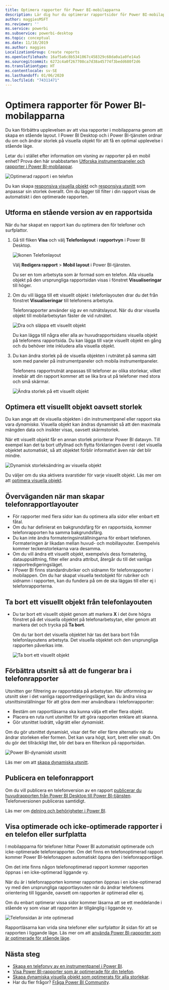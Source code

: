 ```yaml
---
title: Optimera rapporter för Power BI-mobilapparna
description: Lär dig hur du optimerar rapportsidor för Power BI-mobilapparna genom att skapa en stående version av rapporten som är anpassad för telefoner och surfplattor.
author: maggiesMSFT
ms.reviewer: ''
ms.service: powerbi
ms.subservice: powerbi-desktop
ms.topic: conceptual
ms.date: 11/18/2019
ms.author: maggies
LocalizationGroup: Create reports
ms.openlocfilehash: 16af5a6c8b5341067c458329c68da0a1a0fe14a5
ms.sourcegitcommit: 6272c4a0f267708ca7d38a45774f3bedd680f2d6
ms.translationtype: HT
ms.contentlocale: sv-SE
ms.lasthandoff: 01/06/2020
ms.locfileid: "74311471"
---
```

# <a name="optimize-reports-for-the-power-bi-mobile-apps"></a>Optimera rapporter för Power BI-mobilapparna
Du kan förbättra upplevelsen av att visa rapporter i mobilapparna genom att skapa en stående layout. I Power BI Desktop och i Power BI-tjänsten ordnar du om och ändrar storlek på visuella objekt för att få en optimal upplevelse i stående läge.  

Letar du i stället efter information om visning av rapporter på en mobil enhet? Prova den här snabbstarten [Utforska instrumentpaneler och rapporter i Power BI-mobilappar](consumer/mobile/mobile-apps-quickstart-view-dashboard-report.md).

![Optimerad rapport i en telefon](media/desktop-create-phone-report/desktop-create-phone-report-1.png)

Du kan skapa [responsiva visuella objekt](#optimize-a-visual-for-any-size) och [responsiva utsnitt](#enhance-slicers-to-work-well-in-phone-reports) som anpassar sin storlek överallt. Om du lägger till filter i din rapport visas de automatiskt i den optimerade rapporten.

## <a name="lay-out-a-portrait-version-of-a-report-page"></a>Utforma en stående version av en rapportsida

När du har skapat en rapport kan du optimera den för telefoner och surfplattor.

1. Gå till fliken **Visa** och välj **Telefonlayout** i **rapportvyn** i Power BI Desktop.  
   
    ![Ikonen Telefonlayout](media/desktop-create-phone-report/desktop-create-phone-report-3.png)
   
    Välj **Redigera rapport** > **Mobil layout** i Power BI-tjänsten.

    Du ser en tom arbetsyta som är formad som en telefon. Alla visuella objekt på den ursprungliga rapportsidan visas i fönstret **Visualiseringar** till höger.

1. Om du vill lägga till ett visuellt objekt i telefonlayouten drar du det från fönstret **Visualiseringar** till telefonens arbetsyta.
   
    Telefonrapporter använder sig av en rutnätslayout. När du drar visuella objekt till mobilarbetsytan fäster de vid rutnätet.
   
    ![Dra och släppa ett visuellt objekt](media/desktop-create-phone-report/desktop-create-phone-report-4.gif)
   
    Du kan lägga till några eller alla av huvudrapportsidans visuella objekt på telefonens rapportsida. Du kan lägga till varje visuellt objekt en gång och du behöver inte inkludera alla visuella objekt.

1. Du kan ändra storlek på de visuella objekten i rutnätet på samma sätt som med paneler på instrumentpaneler och mobila instrumentpaneler.
   
   Telefonens rapportrutnät anpassas till telefoner av olika storlekar, vilket innebär att din rapport kommer att se lika bra ut på telefoner med stora och små skärmar.
   
   ![Ändra storlek på ett visuellt objekt](media/desktop-create-phone-report/desktop-create-phone-report-5.gif)

## <a name="optimize-a-visual-for-any-size"></a>Optimera ett visuellt objekt oavsett storlek
Du kan ange att de visuella objekten i din instrumentpanel eller rapport ska vara *dynamiska*. Visuella objekt kan ändras dynamiskt så att den maximala mängden data och insikter visas, oavsett skärmstorlek. 

När ett visuellt objekt får en annan storlek prioriterar Power BI datavyn. Till exempel kan det ta bort utfyllnad och flytta förklaringen överst i det visuella objektet automatiskt, så att objektet förblir informativt även när det blir mindre.

![Dynamisk storleksändring av visuella objekt](media/desktop-create-phone-report/desktop-create-phone-report-6.gif)

Du väljer om du ska aktivera svarstider för varje visuellt objekt. Läs mer om att [optimera visuella objekt](visuals/desktop-create-responsive-visuals.md).

## <a name="considerations-when-creating-phone-report-layouts"></a>Överväganden när man skapar telefonrapportlayouter
* För rapporter med flera sidor kan du optimera alla sidor eller enbart ett fåtal. 
* Om du har definierat en bakgrundsfärg för en rapportsida, kommer telefonrapporten ha samma bakgrundsfärg.
* Du kan inte ändra formateringsinställningarna för enbart telefonen. Formateringen är likadan mellan huvud- och mobillayouter. Exempelvis kommer teckenstorlekarna vara desamma.
* Om du vill ändra ett visuellt objekt, exempelvis dess formatering, datauppsättning, filter eller andra attribut, återgår du till det vanliga rapportredigeringsläget.
* I Power BI finns standardrubriker och sidnamn för telefonrapporter i mobilappen. Om du har skapat visuella textobjekt för rubriker och sidnamn i rapporten, kan du fundera på om de ska läggas till eller ej i telefonrapporterna.     

## <a name="remove-a-visual-from-the-phone-layout"></a>Ta bort ett visuellt objekt från telefonlayouten
* Du tar bort ett visuellt objekt genom att markera **X** i det övre högra fönstret på det visuella objektet på telefonarbetsytan, eller genom att markera det och trycka på **Ta bort**.
  
   Om du tar bort det visuella objektet här tas det bara bort från telefonlayoutens arbetsyta. Det visuella objektet och den ursprungliga rapporten påverkas inte.
  
   ![Ta bort ett visuellt objekt](media/desktop-create-phone-report/desktop-create-phone-report-7.gif)

## <a name="enhance-slicers-to-work-well-in-phone-reports"></a>Förbättra utsnitt så att de fungerar bra i telefonrapporter
Utsnitten ger filtrering av rapportdata på arbetsytan. När utformning av utsnitt sker i det vanliga rapportredigeringsläget, kan du ändra vissa utsnittsinställningar för att göra dem mer användbara i telefonrapporter:

* Bestäm om rapportläsarna ska kunna välja ett eller flera objekt.
* Placera en ruta runt utsnittet för att göra rapporten enklare att skanna.
* Gör utsnittet lodrätt, vågrätt eller *dynamiskt*. 

Om du gör utsnittet dynamiskt, visar det fler eller färre alternativ när du ändrar storleken eller formen. Det kan vara högt, kort, brett eller smalt. Om du gör det tillräckligt litet, blir det bara en filterikon på rapportsidan. 

![Power BI-dynamiskt utsnitt](media/desktop-create-phone-report/desktop-create-phone-report-8.png)

Läs mer om att [skapa dynamiska utsnitt](power-bi-slicer-filter-responsive.md).

## <a name="publish-a-phone-report"></a>Publicera en telefonrapport
Om du vill publicera en telefonversion av en rapport [publicerar du huvudrapporten från Power BI Desktop till Power BI-tjänsten](desktop-upload-desktop-files.md). Telefonversionen publiceras samtidigt.
  
Läs mer om [delning och behörigheter i Power BI](service-how-to-collaborate-distribute-dashboards-reports.md).

## <a name="view-optimized-and-unoptimized-reports-on-a-phone-or-tablet"></a>Visa optimerade och icke-optimerade rapporter i en telefon eller surfplatta
I mobilapparna för telefoner hittar Power BI automatiskt optimerade och icke-optimerade telefonrapporter. Om det finns en telefonoptimerad rapport kommer Power BI-telefonappen automatiskt öppna den i telefonrapportläge.

Om det inte finns någon telefonoptimerad rapport kommer rapporten öppnas i en icke-optimerad liggande vy.  

När du är i telefonrapporten kommer rapporten öppnas i en icke-optimerad vy med den ursprungliga rapportlayouten när du ändrar telefonens orientering till liggande, oavsett om rapporten är optimerad eller ej.

Om du enbart optimerar vissa sidor kommer läsarna att se ett meddelande i stående vy som visar att rapporten är tillgänglig i liggande vy.

![Telefonsidan är inte optimerad](media/desktop-create-phone-report/desktop-create-phone-report-9.png)

Rapportläsarna kan vrida sina telefoner eller surfplattor åt sidan för att se rapporten i liggande läge. Läs mer om att [använda Power BI-rapporter som är optimerade för stående läge](consumer/mobile/mobile-apps-view-phone-report.md).

## <a name="next-steps"></a>Nästa steg
* [Skapa en telefonvy av en instrumentpanel i Power BI](service-create-dashboard-mobile-phone-view.md).
* [Visa Power BI-rapporter som är optimerade för din telefon](consumer/mobile/mobile-apps-view-phone-report.md).
* [Skapa dynamiska visuella objekt som optimerats för alla storlekar](visuals/desktop-create-responsive-visuals.md).
* Har du fler frågor? [Fråga Power BI Community](https://community.powerbi.com/).


